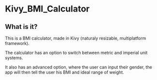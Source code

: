 # Kivy_BMI_Calculator
## What is it?
<p>This is a BMI calculator, made in Kivy (naturaly resizable, multiplatform framework).</p>
<p>The calculator has an option to switch between metric and imperial unit systems.</p>
<p>It also has an advanced option, where the user can input their gender, the app will then tell the user his BMI and ideal range of weight.</p>